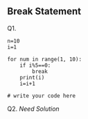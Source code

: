 ## Break Statement
Q1. 
```
n=10
i=1

for num in range(1, 10):
	if i%5==0:
		break
	print(i)
	i=i+1
	
# write your code here
```
Q2. *Need Solution*
